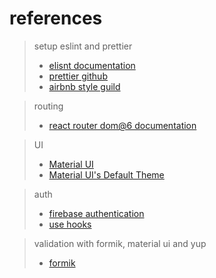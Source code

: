 # references

> setup eslint and prettier
>
> - [elisnt documentation](https://eslint.org/docs/user-guide/getting-started)
> - [prettier github](https://github.com/prettier/eslint-plugin-prettier)
> - [airbnb style guild](https://github.com/airbnb/javascript#modules)

> routing
>
> - [react router dom@6 documentation](https://reactrouter.com/docs/en/v6/getting-started/overview)

> UI
>
> - [Material UI](https://mui.com)
> - [Material UI's Default Theme](https://mui.com/customization/default-theme/?expand-path=$.palette.primary)

> auth
>
> - [firebase authentication](https://firebase.google.com/docs/auth/web/start?hl=en&authuser=0)
> - [use hooks](https://usehooks.com/)

> validation with formik, material ui and yup
>
> - [formik](https://formik.org/docs/migrating-v2#all-render-props-have-been-deprecated-with-a-console-warning)
